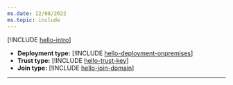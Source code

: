 ```yaml
---
ms.date: 12/08/2022
ms.topic: include
---
```


[!INCLUDE [hello-intro](hello-intro.md)]
- **Deployment type:** [!INCLUDE [hello-deployment-onpremises](hello-deployment-onpremises.md)]
- **Trust type:** [!INCLUDE [hello-trust-key](hello-trust-key.md)]
- **Join type:** [!INCLUDE [hello-join-domain](hello-join-domain.md)]
---